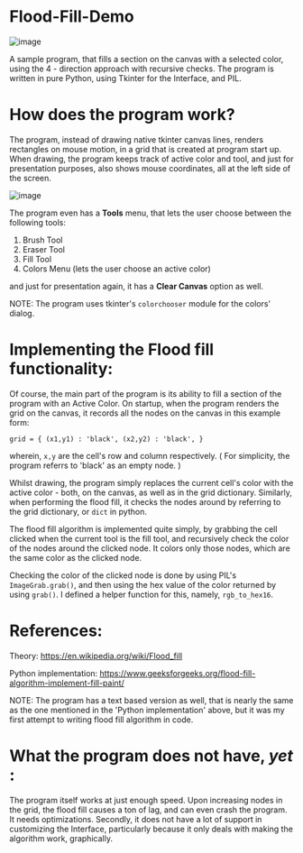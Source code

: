 # Flood-Fill-Demo
![image](https://user-images.githubusercontent.com/84274916/118399282-1f295580-b67a-11eb-831f-60238c58b04e.png)

A sample program, that fills a section on the canvas with a selected color, using the 4 - direction approach with recursive checks.
The program is written in pure Python, using Tkinter for the Interface, and PIL.

# How does the program work?
The program, instead of drawing native tkinter canvas lines, renders rectangles on mouse motion, in a grid that is created at program start up. When drawing, the program keeps track of active color and tool, and just for presentation purposes, also shows mouse coordinates, all at the left side of the screen.

![image](https://user-images.githubusercontent.com/84274916/118399449-cb6b3c00-b67a-11eb-847c-b11605fbef2f.png)

The program even has a **Tools** menu, that lets the user choose between the following tools:
1. Brush Tool
2. Eraser Tool
3. Fill Tool
4. Colors Menu (lets the user choose an active color)

and just for presentation again, it has a **Clear Canvas** option as well.

NOTE: The program uses tkinter's `colorchooser` module for the colors' dialog.

# Implementing the Flood fill functionality:
Of course, the main part of the program is its ability to fill a section of the program with an Active Color.
On startup, when the program renders the grid on the canvas, it records all the nodes on the canvas in this example form:


`
grid = {
    (x1,y1) : 'black',
    (x2,y2) : 'black',
}
`

wherein, `x,y` are the cell's row and column respectively. ( For simplicity, the program referrs to 'black' as an empty node. )

Whilst drawing, the program simply replaces the current cell's color with the active color - both, on the canvas, as well as in the grid dictionary. Similarly, when performing the flood fill, it checks the nodes around by referring to the grid dictionary, or `dict` in python.

The flood fill algorithm is implemented quite simply, by grabbing the cell clicked when the current tool is the fill tool, and recursively check the color of the nodes around the clicked node. It colors only those nodes, which are the same color as the clicked node.

Checking the color of the clicked node is done by using PIL's `ImageGrab.grab()`, and then using the hex value of the color returned by using `grab()`. I defined a helper function for this, namely, `rgb_to_hex16`.

# References:
Theory: https://en.wikipedia.org/wiki/Flood_fill

Python implementation: https://www.geeksforgeeks.org/flood-fill-algorithm-implement-fill-paint/

NOTE: The program has a text based version as well, that is nearly the same as the one mentioned in the 'Python implementation' above, but it was my first attempt to writing flood fill algorithm in code.

# What the program does not have, *yet* :
The program itself works at just enough speed. Upon increasing nodes in the grid, the flood fill causes a ton of lag, and can even crash the program. It needs optimizations.
Secondly, it does not have a lot of support in customizing the Interface, particularly because it only deals with making the algorithm work, graphically. 
